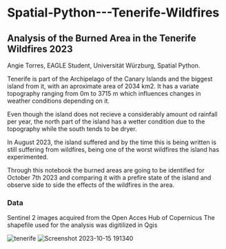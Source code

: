 # Spatial-Python---Tenerife-Wildfires

## Analysis of the Burned Area in the Tenerife Wildfires 2023
Angie Torres, EAGLE Student, Universität Würzburg, Spatial Python.

Tenerife is part of the Archipelago of the Canary Islands and the biggest island from it, with an aproximate area of 2034 km2. It has a variate topography ranging from 0m to 3715 m which influences changes in weather conditions depending on it.

Even though the island does not recieve a considerably amount od rainfall per year, the north part of the island has a wetter condition due to the topography while the south tends to be dryer.

In August 2023, the island suffered and by the time this is being written is still suffering from wildfires, being one of the worst wildfires the island has experimented.

Through this notebook the burned areas are going to be identified for October 7th 2023 and comparing it with a prefire state of the island and observe side to side the effects of the wildfires in the area.

### Data
Sentinel 2 images acquired from the Open Acces Hub of Copernicus
The shapefile used for the analysis was digitilized in Qgis

![tenerife](https://github.com/angiest1711/Spatial-Python---Tenerife-Wildfires/assets/119541571/64d11aec-a422-42ee-b842-d9da31969bee)
![Screenshot 2023-10-15 191340](https://github.com/angiest1711/Spatial-Python---Tenerife-Wildfires/assets/119541571/d53590bf-818f-4d30-ace7-853a5223341e)
